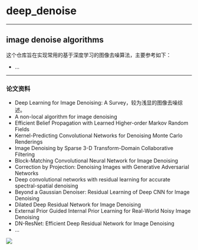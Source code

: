 # deep_denoise

---
## image denoise algorithms

这个仓库旨在实现常用的基于深度学习的图像去噪算法，主要参考如下：
- ...


---
### 论文资料

- Deep Learning for Image Denoising: A Survey，较为浅显的图像去噪综述。
- A non-local algorithm for image denoising
- Efficient Belief Propagation with Learned Higher-order Markov Random Fields
- Kernel-Predicting Convolutional Networks for Denoising Monte Carlo Renderings
- Image Denoising by Sparse 3-D Transform-Domain Collaborative Filtering
- Block-Matching Convolutional Neural Network for Image Denoising
- Correction by Projection: Denoising Images with Generative Adversarial Networks
- Deep convolutional networks with residual learning for accurate spectral-spatial denoising
- Beyond a Gaussian Denoiser: Residual Learning of Deep CNN for Image Denoising
- Dilated Deep Residual Network for Image Denoising
- External Prior Guided Internal Prior Learning for Real-World Noisy Image Denoising
- DN-ResNet: Efficient Deep Residual Network for Image Denoising
- ...

![](http://chenguanfuqq.gitee.io/tuquan2/img_2018_5/image_denoise.png)

